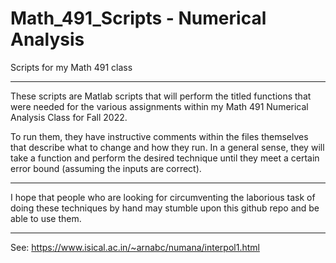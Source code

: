 # Math_491_Scripts - Numerical Analysis
Scripts for my Math 491 class

--------------------------------------------------------------------------------------------------------------------------------------------------------------

These scripts are Matlab scripts that will perform the titled functions that were needed for the various assignments within
my Math 491 Numerical Analysis Class for Fall 2022.

To run them, they have instructive comments within the files themselves that describe what to change and how they run.
In a general sense, they will take a function and perform the desired technique until they meet a certain error bound (assuming the inputs are correct).

--------------------------------------------------------------------------------------------------------------------------------------------------------------

I hope that people who are looking for circumventing the laborious task of doing these techniques by hand may stumble upon this github repo and be able to use them.

--------------------------------------------------------------------------------------------------------------------------------------------------------------

See:
https://www.isical.ac.in/~arnabc/numana/interpol1.html
